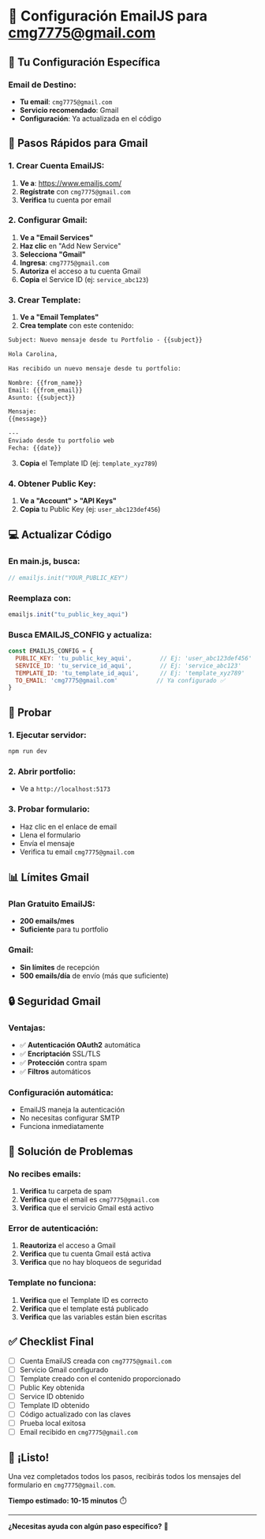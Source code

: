 # 📧 Configuración EmailJS para cmg7775@gmail.com

## 🎯 **Tu Configuración Específica**

### **Email de Destino:**
- **Tu email**: `cmg7775@gmail.com`
- **Servicio recomendado**: Gmail
- **Configuración**: Ya actualizada en el código

## 🚀 **Pasos Rápidos para Gmail**

### **1. Crear Cuenta EmailJS:**
1. **Ve a**: https://www.emailjs.com/
2. **Regístrate** con `cmg7775@gmail.com`
3. **Verifica** tu cuenta por email

### **2. Configurar Gmail:**
1. **Ve a "Email Services"**
2. **Haz clic** en "Add New Service"
3. **Selecciona "Gmail"**
4. **Ingresa**: `cmg7775@gmail.com`
5. **Autoriza** el acceso a tu cuenta Gmail
6. **Copia** el Service ID (ej: `service_abc123`)

### **3. Crear Template:**
1. **Ve a "Email Templates"**
2. **Crea template** con este contenido:

```html
Subject: Nuevo mensaje desde tu Portfolio - {{subject}}

Hola Carolina,

Has recibido un nuevo mensaje desde tu portfolio:

Nombre: {{from_name}}
Email: {{from_email}}
Asunto: {{subject}}

Mensaje:
{{message}}

---
Enviado desde tu portfolio web
Fecha: {{date}}
```

3. **Copia** el Template ID (ej: `template_xyz789`)

### **4. Obtener Public Key:**
1. **Ve a "Account" > "API Keys"**
2. **Copia** tu Public Key (ej: `user_abc123def456`)

## 💻 **Actualizar Código**

### **En main.js, busca:**
```javascript
// emailjs.init("YOUR_PUBLIC_KEY")
```

### **Reemplaza con:**
```javascript
emailjs.init("tu_public_key_aqui")
```

### **Busca EMAILJS_CONFIG y actualiza:**
```javascript
const EMAILJS_CONFIG = {
  PUBLIC_KEY: 'tu_public_key_aqui',        // Ej: 'user_abc123def456'
  SERVICE_ID: 'tu_service_id_aqui',        // Ej: 'service_abc123'
  TEMPLATE_ID: 'tu_template_id_aqui',      // Ej: 'template_xyz789'
  TO_EMAIL: 'cmg7775@gmail.com'           // Ya configurado ✅
}
```

## 🧪 **Probar**

### **1. Ejecutar servidor:**
```bash
npm run dev
```

### **2. Abrir portfolio:**
- Ve a `http://localhost:5173`

### **3. Probar formulario:**
- Haz clic en el enlace de email
- Llena el formulario
- Envía el mensaje
- Verifica tu email `cmg7775@gmail.com`

## 📊 **Límites Gmail**

### **Plan Gratuito EmailJS:**
- **200 emails/mes**
- **Suficiente** para tu portfolio

### **Gmail:**
- **Sin límites** de recepción
- **500 emails/día** de envío (más que suficiente)

## 🔒 **Seguridad Gmail**

### **Ventajas:**
- ✅ **Autenticación OAuth2** automática
- ✅ **Encriptación** SSL/TLS
- ✅ **Protección** contra spam
- ✅ **Filtros** automáticos

### **Configuración automática:**
- EmailJS maneja la autenticación
- No necesitas configurar SMTP
- Funciona inmediatamente

## 🚨 **Solución de Problemas**

### **No recibes emails:**
1. **Verifica** tu carpeta de spam
2. **Verifica** que el email es `cmg7775@gmail.com`
3. **Verifica** que el servicio Gmail está activo

### **Error de autenticación:**
1. **Reautoriza** el acceso a Gmail
2. **Verifica** que tu cuenta Gmail está activa
3. **Verifica** que no hay bloqueos de seguridad

### **Template no funciona:**
1. **Verifica** que el Template ID es correcto
2. **Verifica** que el template está publicado
3. **Verifica** que las variables están bien escritas

## ✅ **Checklist Final**

- [ ] Cuenta EmailJS creada con `cmg7775@gmail.com`
- [ ] Servicio Gmail configurado
- [ ] Template creado con el contenido proporcionado
- [ ] Public Key obtenida
- [ ] Service ID obtenido
- [ ] Template ID obtenido
- [ ] Código actualizado con las claves
- [ ] Prueba local exitosa
- [ ] Email recibido en `cmg7775@gmail.com`

## 🎉 **¡Listo!**

Una vez completados todos los pasos, recibirás todos los mensajes del formulario en `cmg7775@gmail.com`.

**Tiempo estimado: 10-15 minutos** ⏱️

---

**¿Necesitas ayuda con algún paso específico?** 🤔
